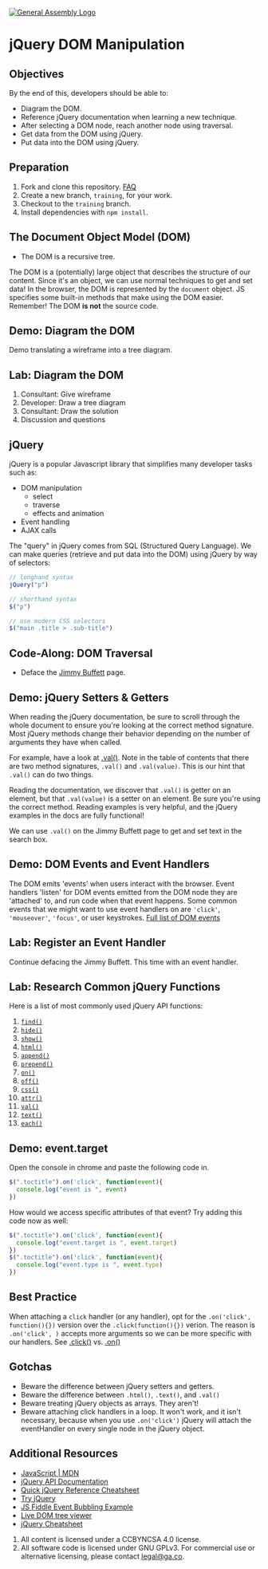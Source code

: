 [![General Assembly Logo](https://camo.githubusercontent.com/1a91b05b8f4d44b5bbfb83abac2b0996d8e26c92/687474703a2f2f692e696d6775722e636f6d2f6b6538555354712e706e67)](https://generalassemb.ly/education/web-development-immersive)

# jQuery DOM Manipulation

## Objectives

By the end of this, developers should be able to:

- Diagram the DOM.
- Reference jQuery documentation when learning a new technique.
- After selecting a DOM node, reach another node using traversal.
- Get data from the DOM using jQuery.
- Put data into the DOM using jQuery.

## Preparation

1. Fork and clone this repository.
 [FAQ](https://github.com/ga-wdi-boston/meta/wiki/ForkAndClone)
1. Create a new branch, `training`, for your work.
1. Checkout to the `training` branch.
1. Install dependencies with `npm install`.

## The Document Object Model (DOM)

- The DOM is a recursive tree.

The DOM is a (potentially) large object that describes the structure of our
content. Since it's an object, we can use normal techniques to get and set data!
In the browser, the DOM is represented by the `document` object. JS specifies
some built-in methods that make using the DOM easier. Remember! The DOM
**is not** the source code.

## Demo: Diagram the DOM

Demo translating a wireframe into a tree diagram.

## Lab: Diagram the DOM

1. Consultant: Give wireframe
1. Developer: Draw a tree diagram
1. Consultant: Draw the solution
1. Discussion and questions

## jQuery

jQuery is a popular Javascript library that simplifies many developer tasks such
as:

- DOM manipulation
  - select
  - traverse
  - effects and animation
- Event handling
- AJAX calls

The "query" in jQuery comes from SQL (Structured Query Language). We can make
queries (retrieve and put data into the DOM) using jQuery by way of selectors:

```js
// longhand syntax
jQuery("p")

// shorthand syntax
$("p")

// use modern CSS selectors
$("main .title > .sub-title")
```

## Code-Along: DOM Traversal

- Deface the [Jimmy Buffett](https://en.wikipedia.org/wiki/Jimmy_Buffett) page.

  <!-- Use jQuery to change the Jimmy Buffett page -->

## Demo: jQuery Setters & Getters

When reading the jQuery documentation, be sure to scroll through the whole
document to ensure you're looking at the correct method signature. Most jQuery
methods change their behavior depending on the number of arguments they have
when called.

For example, have a look at [.val()](https://api.jquery.com/val/). Note in the
table of contents that there are two method signatures, `.val()` and
`.val(value)`. This is our hint that `.val()` can do two things.

Reading the documentation, we discover that `.val()` is getter on an element,
but that `.val(value)` is a setter on an element. Be sure you're using the
correct method. Reading examples is very helpful, and the jQuery examples in the
docs are fully functional!

We can use `.val()` on the Jimmy Buffett page to get and set text in the search
box.

## Demo: DOM Events and Event Handlers

The DOM emits 'events' when users interact with the browser. Event handlers
'listen' for DOM events emitted from the DOM node they are 'attached' to, and run
code when that event happens. Some common events that we might want to use event
handlers on are `'click'`, `'mouseover'`, `'focus'`, or user keystrokes.
[Full list of DOM events](https://developer.mozilla.org/en-US/docs/Web/Events)

<!-- Demonstrate using an event handler on the Jimmy Buffett page -->

## Lab: Register an Event Handler

Continue defacing the Jimmy Buffett.  This time with an event handler.

## Lab: Research Common jQuery Functions

Here is a list of most commonly used jQuery API functions:

1. [`find()`](http://api.jquery.com/find)
1. [`hide()`](http://api.jquery.com/hide)
1. [`show()`](http://api.jquery.com/show)
1. [`html()`](http://api.jquery.com/html)
1. [`append()`](http://api.jquery.com/append)
1. [`prepend()`](http://api.jquery.com/prepend)
1. [`on()`](http://api.jquery.com/on)
1. [`off()`](http://api.jquery.com/off)
1. [`css()`](http://api.jquery.com/css)
1. [`attr()`](http://api.jquery.com/attr)
1. [`val()`](http://api.jquery.com/val)
1. [`text()`](http://api.jquery.com/text)
1. [`each()`](http://api.jquery.com/each)

## Demo: event.target

Open the console in chrome and paste the following code in.

```js
$(".toctitle").on('click', function(event){
  console.log("event is ", event)
})
```

How would we access specific attributes of that event? Try adding this code
now as well:

```js
$(".toctitle").on('click', function(event){
  console.log("event.target is ", event.target)
})
$(".toctitle").on('click', function(event){
  console.log("event.type is ", event.type)
})
```

<!-- Use .on() on the Jimmy Buffett page to demonstrate -->

## Best Practice

When attaching a `click` handler (or any handler), opt for the `.on('click', function(){})` version over the `.click(function(){})` verion. The reason is `.on('click', )` accepts more arguments so we can be more specific with our handlers. See [.click()](https://api.jquery.com/click/) vs. [.on()](http://api.jquery.com/on/)

## Gotchas

- Beware the difference between jQuery setters and getters.
- Beware the difference between `.html()`, `.text()`, and `.val()`
- Beware treating jQuery objects as arrays. They aren't!
- Beware attaching click handlers in a loop. It won't work, and it isn't
    necessary, because when you use `.on('click')` jQuery will attach the
    eventHandler on every single node in the jQuery object.

## Additional Resources

- [JavaScript | MDN](https://developer.mozilla.org/en-US/docs/Web/JavaScript)
- [jQuery API Documentation](https://api.jquery.com/)
- [Quick jQuery Reference Cheatsheet](https://oscarotero.com/jquery/)
- [Try jQuery](http://try.jquery.com/)
- [JS Fiddle Event Bubbling Example](http://jsfiddle.net/cwtuan/je1g3f29/16/)
- [Live DOM tree viewer](https://software.hixie.ch/utilities/js/live-dom-viewer/)
- [jQuery Cheatsheet](http://htmlcheatsheet.com/jquery/)

1. All content is licensed under a CC­BY­NC­SA 4.0 license.
1. All software code is licensed under GNU GPLv3. For commercial use or
    alternative licensing, please contact legal@ga.co.
